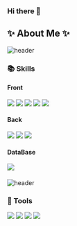 ### Hi there 👋

<!--
**kimj0131/kimj0131** is a ✨ _special_ ✨ repository because its `README.md` (this file) appears on your GitHub profile.

Here are some ideas to get you started:

- 🔭 I’m currently working on ...
- 🌱 I’m currently learning ...
- 👯 I’m looking to collaborate on ...
- 🤔 I’m looking for help with ...
- 💬 Ask me about ...
- 📫 How to reach me: ...
- 😄 Pronouns: ...
- ⚡ Fun fact: ...
-->

<h2>✨ About Me ✨ </h2>

<b></b>

![header](https://capsule-render.vercel.app/api?type=rect&color=gradient&height=3)

### 📚 Skills
<div display="flex">
	<h4>Front</h4>
    <picture><img src="https://img.shields.io/badge/HTML5-E34F26?style=for-the-badge&logo=html5&logoColor=white"/></picture>
    <picture><img src="https://img.shields.io/badge/CSS3-1572B6?style=for-the-badge&logo=css3&logoColor=white"/></picture>
    <picture><img src="https://img.shields.io/badge/JavaScript-F7DF1E?style=for-the-badge&logo=javascript&logoColor=black"/></picture>
    <picture><img src="https://img.shields.io/badge/jQuery-0769AD?style=for-the-badge&logo=jQuery&logoColor=white"/></picture>
    <picture><img src="https://img.shields.io/badge/React-61DAFB?style=for-the-badge&logo=React&logoColor=black"/></picture>
 	<br>
	<h4>Back</h4>
    <picture><img src="https://img.shields.io/badge/Java-007396?style=for-the-badge&logo=Java&logoColor=white"/></picture>
  	<picture><img src="https://img.shields.io/badge/Spring-6DB33F?style=for-the-badge&logo=Spring&logoColor=white"/></picture>
  	<picture><img src="https://img.shields.io/badge/Mybatis-000000?style=for-the-badge&logo=Mybatis&logoColor=white"></picture>
	<br>
	<h4>DataBase</h4>
	  <picture><img src="https://img.shields.io/badge/Oracle%20SQL-F80000?style=for-the-badge&logo=Oracle&logoColor=white"></picture>
  <br>
  <h4></h4>
  
</div>

![header](https://capsule-render.vercel.app/api?type=rect&color=gradient&height=3)

### 🔨 Tools
<div display="flex">
	<picture><img src="https://img.shields.io/badge/Eclipse%20IDE-2C2255?style=for-the-badge&logo=Eclipse&logoColor=white"></picture>
 	<picture><img src="https://img.shields.io/badge/Visual%20Studio%20Code-007ACC?style=for-the-badge&logo=Visual%20Studio%20Code&logoColor=white"></picture>
 	<picture><img src="https://img.shields.io/badge/Tomcat-F8DC75?style=for-the-badge&logo=ApacheTomcat&logoColor=white"></picture>
 	<picture><img src="https://img.shields.io/badge/GitHub-181717?style=for-the-badge&logo=GitHub&logoColor=white"></picture>
